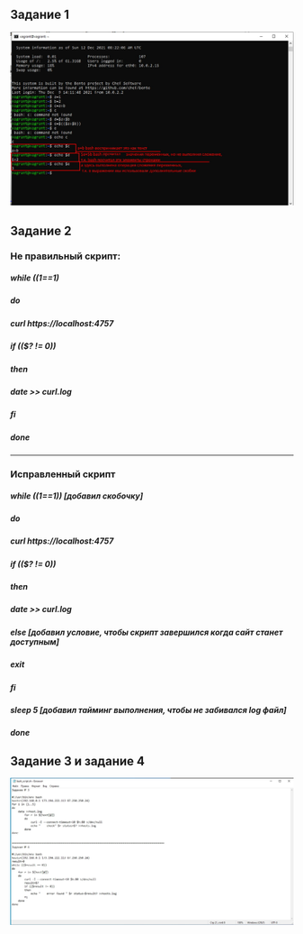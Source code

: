 ## **Задание 1**

![Screenshot](1.jpg)

## **Задание 2**

### **Не правильный скрипт:**
##### while ((1==1)
##### do
##### curl https://localhost:4757
##### if (($? != 0))
##### then
##### date >> curl.log
##### fi
##### done
***
### **Исправленный скрипт**
##### while ((1==1)) *[добавил скобочку]*
##### do
##### curl https://localhost:4757
##### if (($? != 0))
##### then
##### date >> curl.log
##### else *[добавил условие, чтобы скрипт завершился когда сайт станет доступным]*
##### exit
##### fi
##### sleep 5 *[добавил тайминг выполнения, чтобы не забивался log файл]*
##### done

## **Задание 3 и задание 4**

![Screenshot](2.jpg)


